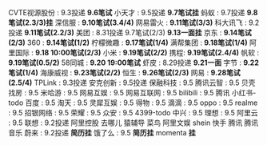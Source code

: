 CVTE视源股份 : 9.3投递 **9.6笔试**
小天才 : 9.5投递 **9.7笔试挂**
蚂蚁 : 9.7投递 **9.8笔试(2.3/3)挂**
深信服 : **9.10笔试(3.4/4)**
网易雷火 : **9.11笔试(3/3)**
科大讯飞 : 9.2投递 **9.11笔试(2.2/3)**
美团 : 8.31投递 9.7笔试(2/3) **9.13一面挂**
京东 : **9.14笔试(2/3)**
360 : **9.14笔试(1/2)**
柠檬微趣 : **9.17笔试(1/4)**
满帮集团 : **9.18笔试(1/4)**
阿里国际 : **9.18 10:00笔试(2/3)**
小米 : **9.19笔试(2/2)**
携程: **9.19笔试(2.4/4)**
帆软 : **9.19笔试(0.5/2)**
58同城 : **9.20 19:00笔试**
虾皮 : 8.29投递 **9.21一面**
字节 : **9.22笔试(1/4)**
海康威视 : **9.23笔试(2/2)**
恒生 : **9.26笔试(2/3)**
网易 : **9.28笔试(2.5/4)**
TPLink : 9.3投递
安克创新 : 9.5投递
保融科技 : 9.5
腾讯云智 : 9.5
贝壳找房 : 9.5
米哈游 : 9.5
网易互娱 : 9.5
网易互联网 : 9.5
bilibili : 9.5
腾讯
小红书-todo
百度 : 9.5
淘天 : 9.5
灵犀互娱 : 9.5
得物 : 9.5
滴滴 : 9.5
oppo : 9.5
realme : 9.5
招银网络 : 9.5
荣耀 : 9.5
众安 : 9.5
4399-todo
中兴 : 9.5
理想 : 9.5
阿里云 : 9.5
联想 : 9.2投递
阿里控股
去哪儿
猿辅导
菜鸟
阿里文娱
shein
快手
腾讯
腾讯音乐
蔚来 : 9.2投递 **简历挂**
饿了么 : 9.5 **简历挂**
momenta **挂**









